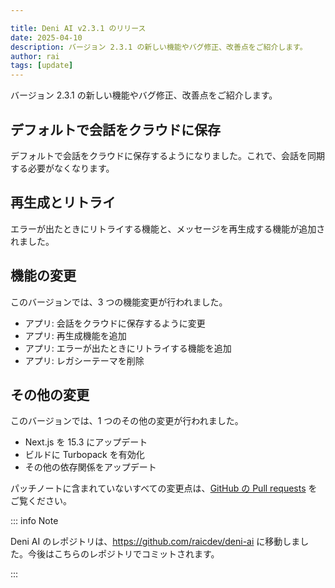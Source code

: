 ```yaml
---

title: Deni AI v2.3.1 のリリース
date: 2025-04-10
description: バージョン 2.3.1 の新しい機能やバグ修正、改善点をご紹介します。
author: rai
tags: [update]
---
```


バージョン 2.3.1 の新しい機能やバグ修正、改善点をご紹介します。

<!-- more -->

## デフォルトで会話をクラウドに保存

デフォルトで会話をクラウドに保存するようになりました。これで、会話を同期する必要がなくなります。

## 再生成とリトライ

エラーが出たときにリトライする機能と、メッセージを再生成する機能が追加されました。

## 機能の変更

このバージョンでは、3 つの機能変更が行われました。

- アプリ: 会話をクラウドに保存するように変更
- アプリ: 再生成機能を追加
- アプリ: エラーが出たときにリトライする機能を追加
- アプリ: レガシーテーマを削除

## その他の変更

このバージョンでは、1 つのその他の変更が行われました。

- Next.js を 15.3 にアップデート
- ビルドに Turbopack を有効化
- その他の依存関係をアップデート

パッチノートに含まれていないすべての変更点は、[GitHub の Pull requests](https://github.com/raicdev/deni-ai/pull/5) をご覧ください。

::: info Note

Deni AI のレポジトリは、https://github.com/raicdev/deni-ai に移動しました。今後はこちらのレポジトリでコミットされます。

:::

